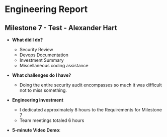 # Engineering Report

## Milestone 7 - Test - Alexander Hart

* **What did I do?**
    * Security Review
    * Devops Documentation
    * Investment Summary
    * Miscellaneous coding assistance 

* **What challenges do I have?**
    * Doing the entire security audit encompasses so much it was difficult not to miss something.
  
* **Engineering investment**
    * I dedicated approximately 8 hours to the Requirements for Milestone 7
    * Team meetings totaled 6 hours  
  
* **5-minute Video Demo**: 
